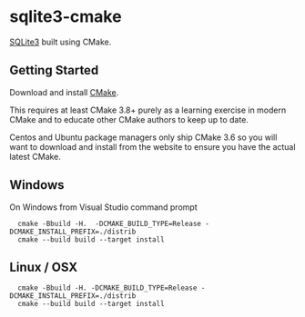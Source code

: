 # sqlite3-cmake

[SQLite3](https://sqlite.org/download.html) built using CMake.

## Getting Started

Download and install [CMake](https://cmake.org/download/).

This requires at least CMake 3.8+ purely as a learning exercise in modern CMake
and to educate other CMake authors to keep up to date.

Centos and Ubuntu package managers only ship CMake 3.6 so you will want to 
download and install from the website to ensure you have the actual latest CMake.


## Windows

On Windows from Visual Studio command prompt

```
  cmake -Bbuild -H.  -DCMAKE_BUILD_TYPE=Release -DCMAKE_INSTALL_PREFIX=./distrib
  cmake --build build --target install 
```

## Linux / OSX
```
  cmake -Bbuild -H. -DCMAKE_BUILD_TYPE=Release -DCMAKE_INSTALL_PREFIX=./distrib
  cmake --build build --target install 
``` 
